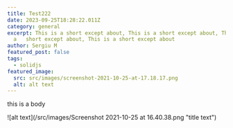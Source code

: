 ```yaml
---
title: Test222
date: 2023-09-25T18:28:22.011Z
category: general
excerpt: This is a short except about, This is a short except about, This is
  a   short except about, This is a short except about
author: Sergiu M
featured_post: false
tags:
  - solidjs
featured_image:
  src: src/images/screenshot-2021-10-25-at-17.18.17.png
  alt: alt text
---
```

this is a body



![alt text](/src/images/Screenshot 2021-10-25 at 16.40.38.png "title text")